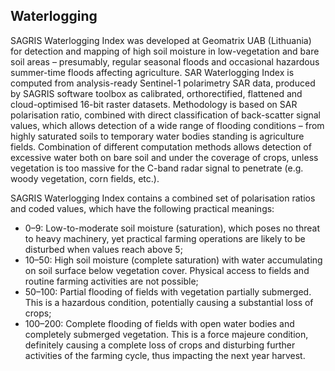## Waterlogging

SAGRIS Waterlogging Index was developed at Geomatrix UAB (Lithuania) for detection and mapping of
high soil moisture in low-vegetation and bare soil areas – presumably, regular seasonal floods and
occasional hazardous summer-time floods affecting agriculture. SAR Waterlogging Index is computed
from analysis-ready Sentinel-1 polarimetry SAR data, produced by SAGRIS software toolbox as
calibrated, orthorectified, flattened and cloud-optimised 16-bit raster datasets. Methodology is based on
SAR polarisation ratio, combined with direct classification of back-scatter signal values, which allows
detection of a wide range of flooding conditions – from highly saturated soils to temporary water bodies
standing is agriculture fields. Combination of different computation methods allows detection of
excessive water both on bare soil and under the coverage of crops, unless vegetation is too massive for the
C-band radar signal to penetrate (e.g. woody vegetation, corn fields, etc.). 


SAGRIS Waterlogging Index contains a combined set of polarisation ratios and coded values, which have the following practical
meanings:
- 0–9: Low-to-moderate soil moisture (saturation), which poses no threat to heavy machinery, yet
practical farming operations are likely to be disturbed when values reach above 5;
- 10–50: High soil moisture (complete saturation) with water accumulating on soil surface below
vegetation cover. Physical access to fields and routine farming activities are not possible;
- 50–100: Partial flooding of fields with vegetation partially submerged. This is a hazardous
condition, potentially causing a substantial loss of crops;
- 100–200: Complete flooding of fields with open water bodies and completely submerged
vegetation. This is a force majeure condition, definitely causing a complete loss of crops and
disturbing further activities of the farming cycle, thus impacting the next year harvest.
